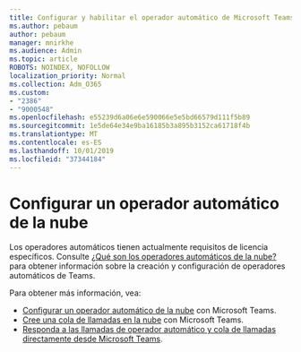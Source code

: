 ```yaml
---
title: Configurar y habilitar el operador automático de Microsoft Teams
ms.author: pebaum
author: pebaum
manager: mnirkhe
ms.audience: Admin
ms.topic: article
ROBOTS: NOINDEX, NOFOLLOW
localization_priority: Normal
ms.collection: Adm_O365
ms.custom:
- "2386"
- "9000548"
ms.openlocfilehash: e55239d6a06e6e590066e5e5bd66579d111f5b89
ms.sourcegitcommit: 1e5de64e34e9ba16185b3a895b3152ca61718f4b
ms.translationtype: MT
ms.contentlocale: es-ES
ms.lasthandoff: 10/01/2019
ms.locfileid: "37344184"
---
```

# <a name="set-up-a-cloud-auto-attendant"></a>Configurar un operador automático de la nube

Los operadores automáticos tienen actualmente requisitos de licencia específicos. Consulte [¿Qué son los operadores automáticos de la nube?](https://docs.microsoft.com/microsoftteams/what-are-phone-system-auto-attendants) para obtener información sobre la creación y configuración de operadores automáticos de Teams. 

Para obtener más información, vea:

- [Configurar un operador automático de la nube](https://docs.microsoft.com/microsoftteams/create-a-phone-system-auto-attendant) con Microsoft Teams. 
- [Cree una cola de llamadas en la nube](https://docs.microsoft.com/microsoftteams/create-a-phone-system-call-queue) con Microsoft Teams. 
- [Responda a las llamadas de operador automático y cola de llamadas directamente desde Microsoft Teams](https://docs.microsoft.com/microsoftteams/answer-auto-attendant-and-call-queue-calls). 